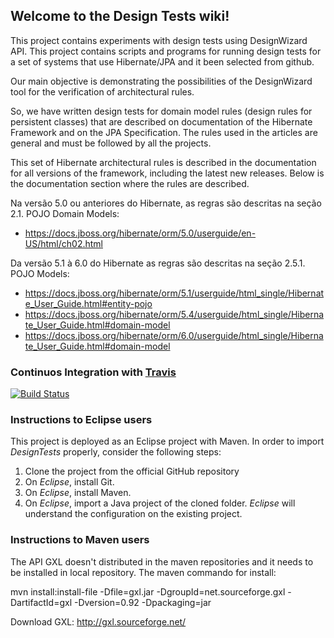 ## Welcome to the Design Tests wiki!

This project contains experiments with design tests using DesignWizard API. This project contains scripts and programs for running design tests for a set of systems that use Hibernate/JPA and it been selected from github.

Our main objective is demonstrating the possibilities of the DesignWizard tool for the verification of architectural rules.

So, we have written design tests for domain model rules (design rules for persistent classes) that are described on documentation of the Hibernate Framework and on the JPA Specification. The rules used in the articles are general and must be followed by all the projects.

This set of Hibernate architectural rules is described in the documentation for all versions of the framework, including the latest new releases. Below is the documentation section where the rules are described.

Na versão 5.0 ou anteriores do Hibernate, as regras são descritas na seção 2.1. POJO Domain Models:

* https://docs.jboss.org/hibernate/orm/5.0/userguide/en-US/html/ch02.html

Da versão 5.1 à 6.0 do Hibernate as regras são descritas na seção 2.5.1. POJO Models:

* https://docs.jboss.org/hibernate/orm/5.1/userguide/html_single/Hibernate_User_Guide.html#entity-pojo
* https://docs.jboss.org/hibernate/orm/5.4/userguide/html_single/Hibernate_User_Guide.html#domain-model 
* https://docs.jboss.org/hibernate/orm/6.0/userguide/html_single/Hibernate_User_Guide.html#domain-model


### Continuos Integration with [Travis](https://travis-ci.org)

[![Build Status](https://travis-ci.org/tacianosilva/designtestminer.svg)](https://travis-ci.org/tacianosilva/designtestminer)

### Instructions to Eclipse users

This project is deployed as an Eclipse project with Maven. In order to import
*DesignTests* properly, consider the following steps:

1. Clone the project from the official GitHub repository
2. On *Eclipse*, install Git.
3. On *Eclipse*, install Maven.
2. On *Eclipse*, import a Java project of the cloned
folder. *Eclipse* will understand the configuration on the existing project.

### Instructions to Maven users

The API GXL doesn't distributed in the maven repositories and it needs to be
installed in local repository. The maven commando for install:

mvn install:install-file -Dfile=gxl.jar -DgroupId=net.sourceforge.gxl -DartifactId=gxl -Dversion=0.92 -Dpackaging=jar

Download GXL:  http://gxl.sourceforge.net/
